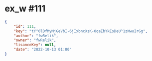 
# ex_w #111
                
```JSON
{
    "id": 111,
    "key": "tY^0lDfMyMjGeVbI-6jIxbncXzK-0qaEbYkEsDeU^1zNwuIrGg",
    "author": "fwRelik",
    "owner": "fwRelik",
    "lisanceKey": null,
    "date": "2022-10-13 01:00"
}
```
